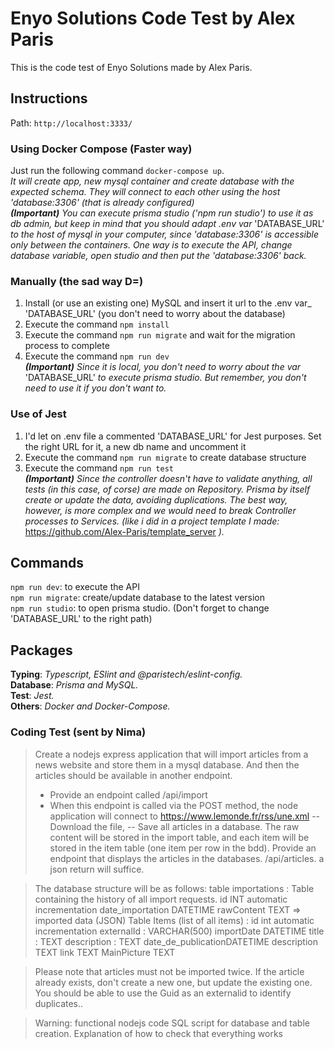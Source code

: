 # Enyo Solutions Code Test by Alex Paris
This is the code test of Enyo Solutions made by Alex Paris.

## Instructions
Path: `http://localhost:3333/`

### Using Docker Compose (Faster way)
Just run the following command `docker-compose up`. \
_It will create app, new mysql container and create database with the expected schema. They will connect to each other using the host 'database:3306' (that is already configured)_ \
_**(Important)** You can execute prisma studio ('npm run studio') to use it as db admin, but keep in mind that you should adapt .env var_ 'DATABASE_URL' _to the host of mysql in your computer, since 'database:3306' is accessible only between the containers. One way is to execute the API, change database variable, open studio and then put the 'database:3306' back._

### Manually (the sad way D=)
1. Install (or use an existing one) MySQL and insert it url to the .env var_ 'DATABASE_URL' (you don't need to worry about the database)
2. Execute the command `npm install`
3. Execute the command `npm run migrate` and wait for the migration process to complete
4. Execute the command `npm run dev` \
_**(Important)** Since it is local, you don't need to worry about the var_ 'DATABASE_URL' _to execute prisma studio. But remember, you don't need to use it if you don't want to._

### Use of Jest
1. I'd let on .env file a commented 'DATABASE_URL' for Jest purposes. Set the right URL for it, a new db name and uncomment it
2. Execute the command `npm run migrate` to create database structure
4. Execute the command `npm run test` \
_**(Important)** Since the controller doesn't have to validate anything, all tests (in this case, of corse) are made on Repository. Prisma by itself create or update the data, avoiding duplications. The best way, however, is more complex and we would need to break Controller processes to Services. (like i did in a project template I made:_ https://github.com/Alex-Paris/template_server _)._

## Commands
`npm run dev`: to execute the API \
`npm run migrate`: create/update database to the latest version \
`npm run studio`: to open prisma studio. (Don't forget to change 'DATABASE_URL' to the right path)

## Packages
**Typing**: _Typescript, ESlint and @paristech/eslint-config._ \
**Database**: _Prisma and MySQL._ \
**Test**: _Jest._ \
**Others**: _Docker and Docker-Compose._

### Coding Test (sent by Nima)
>Create a nodejs express application that will import articles from a news website and store them in a mysql database. And then the articles should be available in another endpoint.
>- Provide an endpoint called /api/import
>- When this endpoint is called via the POST method, the node application will connect to https://www.lemonde.fr/rss/une.xml
>-- Download the file,
>-- Save all articles in a database. The raw content will be stored in the import table, and each item will be stored in the item table (one item per row in the bdd).
>Provide an endpoint that displays the articles in the databases. /api/articles. a json return will suffice.

>The database structure will be as follows:
>table importations : Table containing the history of all import requests.
>id INT automatic incrementation
>date_importation DATETIME
>rawContent TEXT => imported data (JSON)
>Table Items (list of all items) :
>id int automatic incrementation
>externalId : VARCHAR(500)
>importDate DATETIME
>title : TEXT
>description : TEXT
>date_de_publicationDATETIME
>description TEXT
>link TEXT
>MainPicture TEXT

>Please note that articles must not be imported twice. If the article already exists, don't create a new one, but update the existing one. You should be able to use the Guid as an externalid to identify duplicates..

>Warning:
>functional nodejs code
>SQL script for database and table creation.
>Explanation of how to check that everything works
